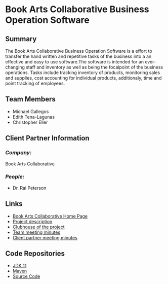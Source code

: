 # Book Arts Collaborative Business Operation Software

## **Summary**

The Book Arts Collaborative Business Operation Software is a effort to transfer the hand written and repetitive tasks of the business into a an effective and easy to use software.The software is intended for an ever-changing staff and inventory as well as being the focalpoint of the business operations. Tasks include tracking inventory of products, monitoring sales and supplies, cost accounting for individual products, additionaly, time and point tracking of employees. 

## **Team Members**

- Michael Gallegos
- Edith Tena-Lagunas
- Christopher Eller

## **Client Partner Information**

### *Company:*
Book Arts Collaborative

### *People:*
- Dr. Rai Peterson

## **Links**

- [Book Arts Collaborative Home Page](http://www.bookartscollaborative.com/who-we-are)
- [Project description](ProjectDescription.md)
- [Clubhouse of the project](https://app.clubhouse.io/bookartscollaborativebusinessoperationsoftware/)
- [Team meeting minutes](MeetingMinutes/Team)
- [Client partner meeting minutes](MeetingMinutes/ClientPartner)


## **Code Repositories**

- [JDK 11](https://www.oracle.com/technetwork/java/javase/downloads/jdk11-downloads-5066655.html)
- [Maven](https://mvnrepository.com/artifact/com.oracle.java/jre/1.8.0_101)
- [Source Code](https://github.com/cteller-bsu/PaperBackWriter)

